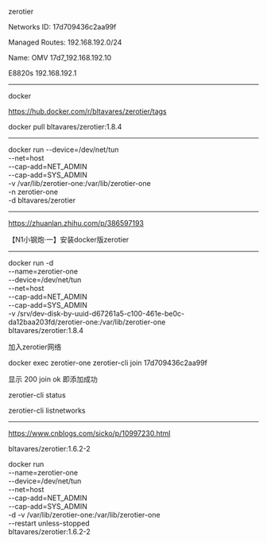 zerotier

Networks ID: 17d709436c2aa99f

Managed Routes: 192.168.192.0/24

Name: OMV 17d7_192.168.192.10

E8820s  192.168.192.1

------------------------------

docker

https://hub.docker.com/r/bltavares/zerotier/tags

docker pull bltavares/zerotier:1.8.4


--------------------------------

docker run --device=/dev/net/tun \
    --net=host \
    --cap-add=NET_ADMIN \
    --cap-add=SYS_ADMIN \
    -v /var/lib/zerotier-one:/var/lib/zerotier-one \
    -n zerotier-one \
    -d bltavares/zerotier

----------------------------------

https://zhuanlan.zhihu.com/p/386597193

【N1小钢炮·一】安装docker版zerotier

***

docker run -d \
 --name=zerotier-one \
 --device=/dev/net/tun \
 --net=host \
 --cap-add=NET_ADMIN \
 --cap-add=SYS_ADMIN \
 -v /srv/dev-disk-by-uuid-d67261a5-c100-461e-be0c-da12baa203fd/zerotier-one:/var/lib/zerotier-one \
   bltavares/zerotier:1.8.4


加入zerotier网络

docker exec zerotier-one zerotier-cli join 17d709436c2aa99f

显示 200 join ok 即添加成功

zerotier-cli status

zerotier-cli listnetworks


------------------------------------------
https://www.cnblogs.com/sicko/p/10997230.html

bltavares/zerotier:1.6.2-2

docker run \
--name=zerotier-one \
--device=/dev/net/tun \
--net=host \
--cap-add=NET_ADMIN \
--cap-add=SYS_ADMIN \
-d -v /var/lib/zerotier-one:/var/lib/zerotier-one \
--restart unless-stopped \
bltavares/zerotier:1.6.2-2



